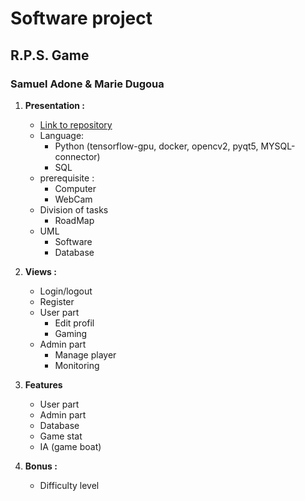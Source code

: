 # Software project

## R.P.S. Game

### Samuel Adone & Marie Dugoua



1. **Presentation :**

   - [Link to repository](https://github.com/RebornX10/b2_software)
   - Language:
     - Python (tensorflow-gpu, docker, opencv2, pyqt5, MYSQL-connector)
     - SQL
   - prerequisite :
     - Computer
     - WebCam
   - Division of tasks
     - RoadMap
   - UML
     - Software
     - Database

   

2. **Views :**

   - Login/logout
   - Register
   - User part
     - Edit profil 
     - Gaming
   - Admin part
     - Manage player
     - Monitoring

   

3. **Features**

   - User part
   - Admin part
   - Database
   - Game stat
   - IA (game boat)

   

4. **Bonus :**

   - Difficulty level

